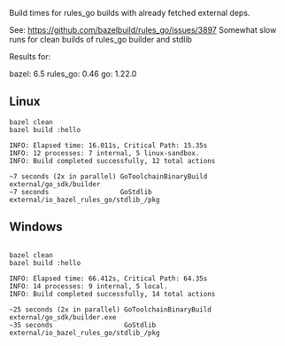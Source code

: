 Build times for rules\_go builds with already fetched external deps.

See:
https://github.com/bazelbuild/rules_go/issues/3897 Somewhat slow runs for clean builds of rules_go builder and stdlib

Results for:

bazel: 6.5
rules\_go: 0.46
go: 1.22.0

## Linux

```
bazel clean
bazel build :hello

INFO: Elapsed time: 16.011s, Critical Path: 15.35s
INFO: 12 processes: 7 internal, 5 linux-sandbox.
INFO: Build completed successfully, 12 total actions

~7 seconds (2x in parallel) GoToolchainBinaryBuild external/go_sdk/builder
~7 seconds                  GoStdlib external/io_bazel_rules_go/stdlib_/pkg
```


## Windows

```

bazel clean
bazel build :hello

INFO: Elapsed time: 66.412s, Critical Path: 64.35s
INFO: 14 processes: 9 internal, 5 local.
INFO: Build completed successfully, 14 total actions

~25 seconds (2x in parallel) GoToolchainBinaryBuild external/go_sdk/builder.exe
~35 seconds                  GoStdlib external/io_bazel_rules_go/stdlib_/pkg
```
